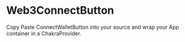 # Web3ConnectButton

Copy Paste ConnectWalletButton into your source and wrap your App container in a ChakraProvider.
